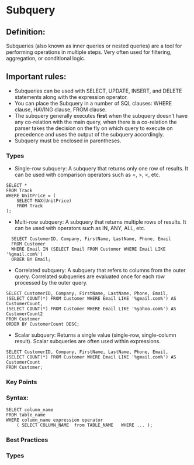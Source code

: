 # Subquery

## Definition:  
Subqueries (also known as inner queries or nested queries) are a tool for performing operations in multiple steps. Very often used for filtering, aggregation, or conditional logic.
## Important rules:

- Subqueries can be used with SELECT, UPDATE, INSERT, and DELETE statements along with the expression operator.
- You can place the Subquery in a number of SQL clauses: WHERE clause, HAVING clause, FROM clause.
- The subquery generally executes <b>first</b> when the subquery doesn’t have any co-relation with the main query, when there is a co-relation the parser takes the decision on the fly on which query to execute on precedence and uses the output of the subquery accordingly.
- Subquery must be enclosed in parentheses.
  
### Types
- Single-row subquery: A subquery that returns only one row of results. It can be used with comparison operators such as =, >, <, etc.

```
SELECT *
FROM Track
WHERE UnitPrice = (
    SELECT MAX(UnitPrice)
    FROM Track
);

```

- Multi-row subquery: A subquery that returns multiple rows of results. It can be used with operators such as IN, ANY, ALL, etc.

```
  SELECT CustomerID, Company, FirstName, LastName, Phone, Email
  FROM Customer
  WHERE Email IN (SELECT Email FROM Customer WHERE Email LIKE '%gmail.com%')
  ORDER BY Email;
```
- Correlated subquery: A subquery that refers to columns from the outer query. Correlated subqueries are evaluated once for each row processed by the outer query.

```
SELECT CustomerID, Company, FirstName, LastName, Phone, Email,
(SELECT COUNT(*) FROM Customer WHERE Email LIKE '%gmail.com%') AS CustomerCount,
(SELECT COUNT(*) FROM Customer WHERE Email LIKE '%yahoo.com%') AS CustomerCount2
FROM Customer
ORDER BY CustomerCount DESC;

```

  
- Scalar subquery: Returns a single value (single-row, single-column result). Scalar subqueries are often used within expressions.
```
SELECT CustomerID, Company, FirstName, LastName, Phone, Email,
(SELECT COUNT(*) FROM Customer WHERE Email LIKE '%gmail.com%') AS CustomerCount
FROM Customer;
```
  

### Key Points

### Syntax:
```
SELECT column_name
FROM table_name
WHERE column_name expression operator 
    ( SELECT COLUMN_NAME  from TABLE_NAME   WHERE ... );
```

### Best Practices


### Types
